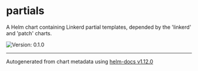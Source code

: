 # partials

A Helm chart containing Linkerd partial templates,
depended by the 'linkerd' and 'patch' charts.

![Version: 0.1.0](https://img.shields.io/badge/Version-0.1.0-informational?style=flat-square)

----------------------------------------------
Autogenerated from chart metadata using [helm-docs v1.12.0](https://github.com/norwoodj/helm-docs/releases/v1.12.0)
